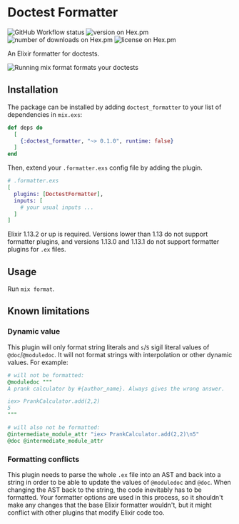 # Doctest Formatter

![GitHub Workflow status](https://github.com/angelikatyborska/doctest_formatter/actions/workflows/test.yml/badge.svg)
![version on Hex.pm](https://img.shields.io/hexpm/v/doctest_formatter)
![number of downloads on Hex.pm](https://img.shields.io/hexpm/dt/doctest_formatter)
![license on Hex.pm](https://img.shields.io/hexpm/l/doctest_formatter)

An Elixir formatter for doctests.

![Running mix format formats your doctests](https://raw.github.com/angelikatyborska/doctest_formatter/main/assets/mix-format.gif)

## Installation

The package can be installed by adding `doctest_formatter` to your list of dependencies in `mix.exs`:

```elixir
def deps do
  [
    {:doctest_formatter, "~> 0.1.0", runtime: false}
  ]
end
```

Then, extend your `.formatter.exs` config file by adding the plugin. 

```elixir
# .formatter.exs
[
  plugins: [DoctestFormatter],
  inputs: [
    # your usual inputs ...
  ]
]
```

Elixir 1.13.2 or up is required. Versions lower than 1.13 do not support formatter plugins, and versions 1.13.0 and 1.13.1 do not support formatter plugins for `.ex` files.

## Usage

Run `mix format`.

## Known limitations

### Dynamic value

This plugin will only format string literals and `s`/`S` sigil literal values of `@doc`/`@moduledoc`. It will not format strings with interpolation or other dynamic values. For example:

```elixir
# will not be formatted:
@moduledoc """
A prank calculator by #{author_name}. Always gives the wrong answer.

iex> PrankCalculator.add(2,2)
5
"""

# will also not be formatted:
@intermediate_module_attr "iex> PrankCalculator.add(2,2)\n5"
@doc @intermediate_module_attr
```

### Formatting conflicts

This plugin needs to parse the whole `.ex` file into an AST and back into a string in order to be able to update the values of `@moduledoc` and `@doc`. When changing the AST back to the string, the code inevitably has to be formatted. Your formatter options are used in this process, so it shouldn't make any changes that the base Elixir formatter wouldn't, but it might conflict with other plugins that modify Elixir code too.

